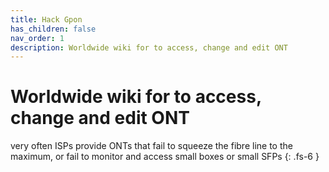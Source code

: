 ```yaml
---
title: Hack Gpon
has_children: false
nav_order: 1
description: Worldwide wiki for to access, change and edit ONT
---
```



# Worldwide wiki for to access, change and edit ONT

very often ISPs provide ONTs that fail to squeeze the fibre line to the maximum, or fail to monitor and access small boxes or small SFPs  {: .fs-6 }
